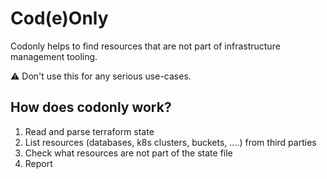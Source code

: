 # Cod(e)Only

Codonly helps to find resources that are not part of infrastructure management tooling.

:warning: Don't use this for any serious use-cases.

## How does codonly work?

1. Read and parse terraform state
2. List resources (databases, k8s clusters, buckets, ....) from third parties
3. Check what resources are not part of the state file
4. Report
